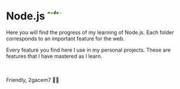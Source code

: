 # Node.js <a href="https://nodejs.org" target="_blank"> <img src="https://raw.githubusercontent.com/devicons/devicon/master/icons/nodejs/nodejs-original-wordmark.svg" alt="nodejs" width="40" height="40"/> </a>
Here you will find the progress of my learning of Node.js. Each folder corresponds to an important feature for the web. <br>

Every feature you find here I use in my personal projects.  These are features that I have mastered as I learn.



<br> <br> Friendly, 2gacem7 👨‍💻 <br>

